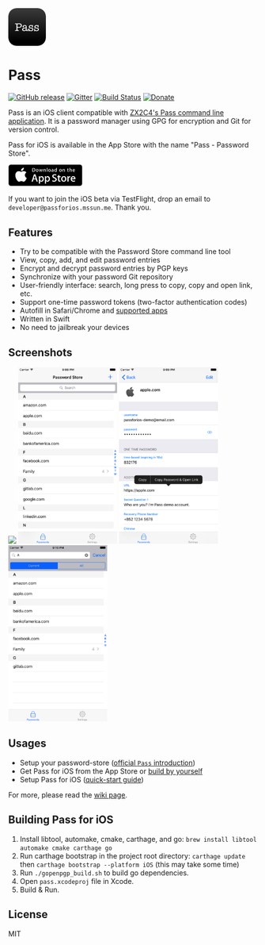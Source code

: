 <img src="icon/icon_round.png" width="76"/>

# Pass
[![GitHub release](https://img.shields.io/github/release/mssun/passforios.svg)](https://github.com/mssun/passforios/releases)
[![Gitter](https://img.shields.io/gitter/room/nwjs/nw.js.svg)](https://gitter.im/passforios/passforios)
[![Build Status](https://travis-ci.org/mssun/passforios.svg?branch=develop)](https://travis-ci.org/mssun/passforios)
[![Donate](https://img.shields.io/badge/paypal-donate-blue.svg)](https://www.paypal.me/mssun)

Pass is an iOS client compatible with [ZX2C4's Pass command line application](http://www.passwordstore.org/).
It is a password manager using GPG for encryption and Git for version control.

Pass for iOS is available in the App Store with the name "Pass - Password Store".

<p>
<a href="https://itunes.apple.com/us/app/pass-password-store/id1205820573?mt=8"><img alt="Download on the App Store" src="img/app_store_badge.svg" width="150"/></a>
</p>

If you want to join the iOS beta via TestFlight, drop an email to `developer@passforios.mssun.me`. Thank you.

## Features

- Try to be compatible with the Password Store command line tool
- View, copy, add, and edit password entries
- Encrypt and decrypt password entries by PGP keys
- Synchronize with your password Git repository
- User-friendly interface: search, long press to copy, copy and open link, etc.
- Support one-time password tokens (two-factor authentication codes)
- Autofill in Safari/Chrome and [supported apps](https://github.com/agilebits/onepassword-app-extension)
- Written in Swift
- No need to jailbreak your devices

## Screenshots

<p>
<img src="img/preview.gif" width="200"/>
<img src="img/screenshot1.png" width="200"/>
<img src="img/screenshot2.png" width="200"/>
<img src="img/screenshot3.png" width="200"/>
</p>

## Usages

- Setup your password-store ([official `Pass` introduction](https://www.passwordstore.org/))
- Get Pass for iOS from the App Store or [build by yourself](https://github.com/mssun/passforios/wiki/Building-Pass-for-iOS)
- Setup Pass for iOS ([quick-start guide](https://github.com/mssun/passforios/wiki#quick-start-guide-for-pass-for-ios))

For more, please read the [wiki page](https://github.com/mssun/pass-ios/wiki).

## Building Pass for iOS

1. Install libtool, automake, cmake, carthage, and go: `brew install libtool automake cmake carthage go`
2. Run carthage bootstrap in the project root directory: `carthage update ` then `carthage bootstrap --platform iOS` (this may take some time)
3. Run `./gopenpgp_build.sh` to build go dependencies.
4. Open `pass.xcodeproj` file in Xcode.
5. Build & Run.

## License

MIT
